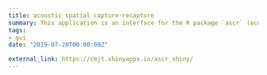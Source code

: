 ```yaml
---
title: acoustic spatial capture-recapture
summary: This application is an interface for the R package `ascr` (acoustic spatial capture-recapture), which provides software implementation for the fitting of spatial capture-recapture models for acoustic data.
tags:
- gui
date: "2019-07-20T00:00:00Z"

external_link: https://cmjt.shinyapps.io/ascr_shiny/
---
```

